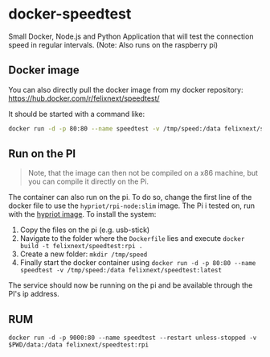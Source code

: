 # docker-speedtest
Small Docker, Node.js and Python Application that will test the connection speed in regular intervals. (Note: Also runs on the raspberry pi)

## Docker image

You can also directly pull the docker image from my docker repository:
https://hub.docker.com/r/felixnext/speedtest/ 

It should be started with a command like:
```bash
docker run -d -p 80:80 --name speedtest -v /tmp/speed:/data felixnext/speedtest:latest
```

## Run on the PI

> Note, that the image can then not be compiled on a x86 machine, but you can compile it directly on the Pi.

The container can also run on the pi. To do so, change the first line of the docker file to use the `hypriot/rpi-node:slim` image. The Pi i tested on, run with the [hypriot image](http://blog.hypriot.com/downloads/). To install the system:

1. Copy the files on the pi (e.g. usb-stick)
2. Navigate to the folder where the `Dockerfile` lies and execute `docker build -t felixnext/speedtest:rpi .`
3. Create a new folder: `mkdir /tmp/speed`
4. Finally start the docker container using `docker run -d -p 80:80 --name speedtest -v /tmp/speed:/data felixnext/speedtest:latest`

The service should now be running on the pi and be available through the PI's ip address.


## RUM
```
docker run -d -p 9000:80 --name speedtest --restart unless-stopped -v $PWD/data:/data felixnext/speedtest:rpi
```
